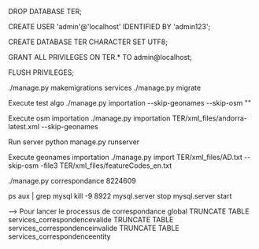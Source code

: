DROP DATABASE TER;

CREATE USER 'admin'@'localhost' IDENTIFIED BY 'admin123'; 

CREATE DATABASE TER CHARACTER SET UTF8;

GRANT ALL PRIVILEGES ON TER.* TO admin@localhost;

FLUSH PRIVILEGES;


./manage.py makemigrations services
./manage.py migrate

Execute test algo
./manage.py importation --skip-geonames --skip-osm  ""


Execute osm importation
./manage.py importation TER/xml_files/andorra-latest.xml  --skip-geonames


Run server
python manage.py runserver

Execute geonames importation
./manage.py import TER/xml_files/AD.txt  --skip-osm -file3 TER/xml_files/featureCodes_en.txt 


./manage.py correspondance 8224609


ps aux | grep mysql
kill -9 8922
mysql.server stop
mysql.server start


--> Pour lancer le processus de correspondance global
TRUNCATE TABLE services_correspondencevalide
TRUNCATE TABLE services_correspondenceinvalide
TRUNCATE TABLE services_correspondenceentity

